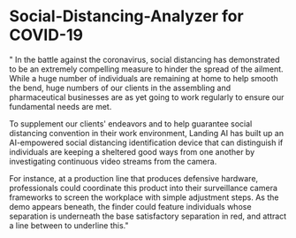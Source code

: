 # Social-Distancing-Analyzer for COVID-19

" In the battle against the coronavirus, social distancing has demonstrated to be an extremely compelling measure to hinder the spread of the ailment. While a huge number of individuals are remaining at home to help smooth the bend, huge numbers of our clients in the assembling and pharmaceutical businesses are as yet going to work regularly to ensure our fundamental needs are met. 

To supplement our clients' endeavors and to help guarantee social distancing convention in their work environment, Landing AI has built up an AI-empowered social distancing identification device that can distinguish if individuals are keeping a sheltered good ways from one another by investigating continuous video streams from the camera. 

For instance, at a production line that produces defensive hardware, professionals could coordinate this product into their surveillance camera frameworks to screen the workplace with simple adjustment steps. As the demo appears beneath, the finder could feature individuals whose separation is underneath the base satisfactory separation in red, and attract a line between to underline this."
